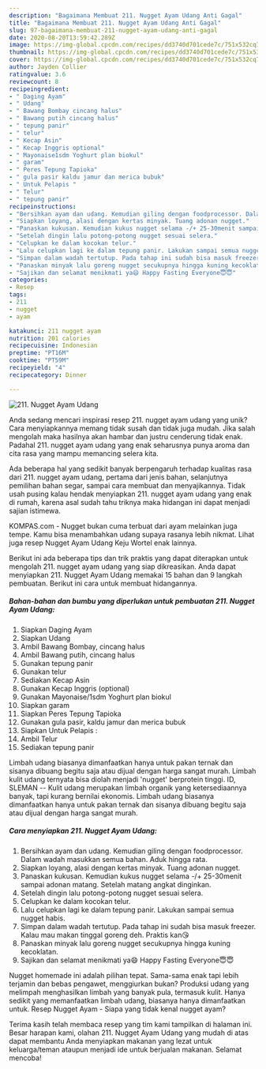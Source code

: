 ```yaml
---
description: "Bagaimana Membuat 211. Nugget Ayam Udang Anti Gagal"
title: "Bagaimana Membuat 211. Nugget Ayam Udang Anti Gagal"
slug: 97-bagaimana-membuat-211-nugget-ayam-udang-anti-gagal
date: 2020-08-20T13:59:42.289Z
image: https://img-global.cpcdn.com/recipes/dd3740d701cede7c/751x532cq70/211-nugget-ayam-udang-foto-resep-utama.jpg
thumbnail: https://img-global.cpcdn.com/recipes/dd3740d701cede7c/751x532cq70/211-nugget-ayam-udang-foto-resep-utama.jpg
cover: https://img-global.cpcdn.com/recipes/dd3740d701cede7c/751x532cq70/211-nugget-ayam-udang-foto-resep-utama.jpg
author: Jayden Collier
ratingvalue: 3.6
reviewcount: 8
recipeingredient:
- " Daging Ayam"
- " Udang"
- " Bawang Bombay cincang halus"
- " Bawang putih cincang halus"
- " tepung panir"
- " telur"
- " Kecap Asin"
- " Kecap Inggris optional"
- " Mayonaise1sdm Yoghurt plan biokul"
- " garam"
- " Peres Tepung Tapioka"
- " gula pasir kaldu jamur dan merica bubuk"
- " Untuk Pelapis "
- " Telur"
- " tepung panir"
recipeinstructions:
- "Bersihkan ayam dan udang. Kemudian giling dengan foodprocessor. Dalam wadah masukkan semua bahan. Aduk hingga rata."
- "Siapkan loyang, alasi dengan kertas minyak. Tuang adonan nugget."
- "Panaskan kukusan. Kemudian kukus nugget selama -/+ 25-30menit sampai adonan matang. Setelah matang angkat dinginkan."
- "Setelah dingin lalu potong-potong nugget sesuai selera."
- "Celupkan ke dalam kocokan telur."
- "Lalu celupkan lagi ke dalam tepung panir. Lakukan sampai semua nugget habis."
- "Simpan dalam wadah tertutup. Pada tahap ini sudah bisa masuk freezer. Kalau mau makan tinggal goreng deh. Praktis kan😘"
- "Panaskan minyak lalu goreng nugget secukupnya hingga kuning kecoklatan."
- "Sajikan dan selamat menikmati ya😄 Happy Fasting Everyone😇😇"
categories:
- Resep
tags:
- 211
- nugget
- ayam

katakunci: 211 nugget ayam 
nutrition: 201 calories
recipecuisine: Indonesian
preptime: "PT16M"
cooktime: "PT59M"
recipeyield: "4"
recipecategory: Dinner

---
```



![211. Nugget Ayam Udang](https://img-global.cpcdn.com/recipes/dd3740d701cede7c/751x532cq70/211-nugget-ayam-udang-foto-resep-utama.jpg)

Anda sedang mencari inspirasi resep 211. nugget ayam udang yang unik? Cara menyiapkannya memang tidak susah dan tidak juga mudah. Jika salah mengolah maka hasilnya akan hambar dan justru cenderung tidak enak. Padahal 211. nugget ayam udang yang enak seharusnya punya aroma dan cita rasa yang mampu memancing selera kita.

Ada beberapa hal yang sedikit banyak berpengaruh terhadap kualitas rasa dari 211. nugget ayam udang, pertama dari jenis bahan, selanjutnya pemilihan bahan segar, sampai cara membuat dan menyajikannya. Tidak usah pusing kalau hendak menyiapkan 211. nugget ayam udang yang enak di rumah, karena asal sudah tahu triknya maka hidangan ini dapat menjadi sajian istimewa.

KOMPAS.com - Nugget bukan cuma terbuat dari ayam melainkan juga tempe. Kamu bisa menambahkan udang supaya rasanya lebih nikmat. Lihat juga resep Nugget Ayam Udang Keju Wortel enak lainnya.


Berikut ini ada beberapa tips dan trik praktis yang dapat diterapkan untuk mengolah 211. nugget ayam udang yang siap dikreasikan. Anda dapat menyiapkan 211. Nugget Ayam Udang memakai 15 bahan dan 9 langkah pembuatan. Berikut ini cara untuk membuat hidangannya.

<!--inarticleads1-->

##### Bahan-bahan dan bumbu yang diperlukan untuk pembuatan 211. Nugget Ayam Udang:

1. Siapkan  Daging Ayam
1. Siapkan  Udang
1. Ambil  Bawang Bombay, cincang halus
1. Ambil  Bawang putih, cincang halus
1. Gunakan  tepung panir
1. Gunakan  telur
1. Sediakan  Kecap Asin
1. Gunakan  Kecap Inggris (optional)
1. Gunakan  Mayonaise/1sdm Yoghurt plan biokul
1. Siapkan  garam
1. Siapkan  Peres Tepung Tapioka
1. Gunakan  gula pasir, kaldu jamur dan merica bubuk
1. Siapkan  Untuk Pelapis :
1. Ambil  Telur
1. Sediakan  tepung panir


Limbah udang biasanya dimanfaatkan hanya untuk pakan ternak dan sisanya dibuang begitu saja atau dijual dengan harga sangat murah. Limbah kulit udang ternyata bisa diolah menjadi &#39;nugget&#39; berprotein tinggi. ID, SLEMAN -- Kulit udang merupakan limbah organik yang ketersediaannya banyak, tapi kurang bernilai ekonomis. Limbah udang biasanya dimanfaatkan hanya untuk pakan ternak dan sisanya dibuang begitu saja atau dijual dengan harga sangat murah. 

<!--inarticleads2-->

##### Cara menyiapkan 211. Nugget Ayam Udang:

1. Bersihkan ayam dan udang. Kemudian giling dengan foodprocessor. Dalam wadah masukkan semua bahan. Aduk hingga rata.
1. Siapkan loyang, alasi dengan kertas minyak. Tuang adonan nugget.
1. Panaskan kukusan. Kemudian kukus nugget selama -/+ 25-30menit sampai adonan matang. Setelah matang angkat dinginkan.
1. Setelah dingin lalu potong-potong nugget sesuai selera.
1. Celupkan ke dalam kocokan telur.
1. Lalu celupkan lagi ke dalam tepung panir. Lakukan sampai semua nugget habis.
1. Simpan dalam wadah tertutup. Pada tahap ini sudah bisa masuk freezer. Kalau mau makan tinggal goreng deh. Praktis kan😘
1. Panaskan minyak lalu goreng nugget secukupnya hingga kuning kecoklatan.
1. Sajikan dan selamat menikmati ya😄 Happy Fasting Everyone😇😇


Nugget homemade ini adalah pilihan tepat. Sama-sama enak tapi lebih terjamin dan bebas pengawet, menggiurkan bukan? Produksi udang yang melimpah menghasilkan limbah yang banyak pula, termasuk kulit. Hanya sedikit yang memanfaatkan limbah udang, biasanya hanya dimanfaatkan untuk. Resep Nugget Ayam - Siapa yang tidak kenal nugget ayam? 

Terima kasih telah membaca resep yang tim kami tampilkan di halaman ini. Besar harapan kami, olahan 211. Nugget Ayam Udang yang mudah di atas dapat membantu Anda menyiapkan makanan yang lezat untuk keluarga/teman ataupun menjadi ide untuk berjualan makanan. Selamat mencoba!

